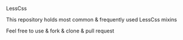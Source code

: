 LessCss 

This repository holds most common & frequently used LessCss mixins 

Feel free to use & fork & clone & pull request
